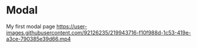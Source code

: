 # Modal
My first modal page
https://user-images.githubusercontent.com/92126235/219943716-f10f988d-1c53-419e-a3ce-790385e39d66.mp4


